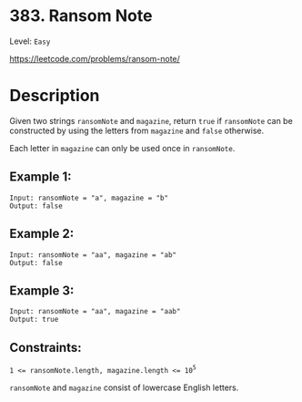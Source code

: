 # 383. Ransom Note
Level: `Easy`

https://leetcode.com/problems/ransom-note/

# Description

Given two strings `ransomNote` and `magazine`, return `true` if `ransomNote` can be constructed by using the letters from `magazine` and `false` otherwise.

Each letter in `magazine` can only be used once in `ransomNote`.


## Example 1:

    Input: ransomNote = "a", magazine = "b"
    Output: false


## Example 2:

    Input: ransomNote = "aa", magazine = "ab"
    Output: false

## Example 3:

    Input: ransomNote = "aa", magazine = "aab"
    Output: true


## Constraints:

`1 <= ransomNote.length, magazine.length <= 10`<sup>`5`</sup>

`ransomNote` and `magazine` consist of lowercase English letters.